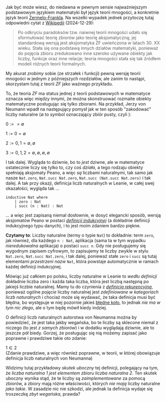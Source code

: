 Jak być może wiesz, do niedawna w pewnym sensie najważniejszym podstawowym językiem matematyki był
język teorii mnogości, a konkretnie język teorii
[Zermelo-Frankla](https://pl.wikipedia.org/wiki/Aksjomaty_Zermela-Fraenkla). Na wszelki wypadek
jednek przytoczę tutaj odpowiedni cytat z
[Wikipedii](https://pl.wikipedia.org/wiki/Teoria_mnogo%C5%9Bci) (2024-12-29):

> Po odkryciu paradoksów tzw. naiwnej teorii mnogości udało się sformułować teorię zbiorów jako
> teorię aksjomatyczną; jej standardową wersją jest aksjomatyka ZF uwieńczona w latach 30. XX
> wieku. Stała się ona podstawą innych działów matematyki, ponieważ do pojęcia zbioru zredukowano
> inne szeroko używane obiekty jak liczby, funkcje oraz inne relacje; teoria mnogości stała się tak
> źródłem modeli różnych teorii formalnych.

My akurat *zrobimy* sobie (ze strzałek i funkcji) pewną wersję teorii mnogości w jednym z
późniejszych rozdziałów, ale zanim to nastąpi, skorzystam tutaj z teorii *ZF* jako ważnego
przykładu. 

To, że teoria *ZF* ma status jednej z teorii podstawowych w matematyce oznacza więc między innymi,
że można skonstruować rozmaite obiekty matematyczne posługując się tylko zbiorami. Na przykład,
Jerzy von Neumann wpadł na następujący pomysł jak w ten sposób "zakodować" liczby naturalne ($∅$ to
symbol oznaczający zbiór pusty, czyli ${}$):

$0 := {} = ∅$

$1 := {0} = {∅}$

$2 := {0, 1} = {∅, {∅}}$ 

$3 := {0, 1, 2} = {∅, {∅}, {∅, {∅}}}$

I tak dalej. Wygląda to dziwnie, bo to *jest* dziwne, ale w matematyce ostatecznie liczy się tylko
to, czy coś *działa*, a tego rodzaju obiekty spełniają aksjomaty Peano, a więc *są* liczbami
naturalnymi, tak samo jak nasze `Nat.zero`, `Nat.succ Nat.zero`, `Nat.succ (Nat.succ Nat.zero)` i
tak dalej. A tak przy okazji, definicja liczb naturalnych w Leanie, w całej swej okazałości, wygląda
tak ...

```lean
inductive Nat where
    | zero : Nat
    | succ (n : Nat) : Nat
```

... a więc jest zapisaną niemal dosłownie, w dosyć elegancki sposób, wersją aksjomatów Peano w
postaci [*definicji indukcyjnej*](https://pl.wikipedia.org/wiki/Indukcja_matematyczna) (a dokładnie
definicji indukcyjnego typu danych), i to jest moim zdaniem bardzo piękne.

**Czytamy to**: Liczby naturalne (termy o typie `Nat`) to dokładnie: term `zero`, jak również, dla
każdego `n : Nat`, aplikacja (sama ta w tym wypadku *nieredukowalna* aplikacja) o postaci `succ
n`. Gdy nie posługujemy się wygodnym zapisem cyfrowym, to zapisujemy te liczby zwykle w stylu
`Nat.zero`, `Nat.succ Nat.zero`, i tak dalej, ponieważ stałe `zero` i `succ` są tutaj elementami
*przestrzeni nazw* `Nat`, która powstaje automatycznie w ramach każdej definicji indukcyjnej. 

Mówiąc już całkiem po polsku, liczby naturalne w Leanie to *wedłu definicji* dokładnie liczba zero i
każda taka liczba, która jest liczbą następną po jakiejś liczbie naturalnej. Mamy tu do czynienia z
[*definicją rekurencyjną*](https://pl.wikipedia.org/wiki/Rekurencja), ponieważ ogólne *pojęcie*
liczby naturalnej jest *zdefiniowane w kategoriach liczb naturalnych* i chociaż może się wydawać, że
taka definicja musi być błędna, bo występuje w niej pozornie jakieś [błędne
koło](https://pl.wikipedia.org/wiki/B%C5%82%C4%99dne_ko%C5%82o_w_definiowaniu), to jednak *nie ma w
tym nic złego*, ale o tym będę mówił kiedy indziej.

O definicji liczb naturalnych autorstwa von Neumanna można by powiedzieć, że jest taka jakby
wegańska, bo te liczby są sklecone niemal z niczego (to jest *z samych zbiorów*) i w dodatku
wyglądają dziwnie, ale to jeszcze pół biedy. Gorzej, że posługując się nią możemy zapisać jako
poprawne i prawdziwe takie oto zdanie:

$1 ∈ 2$  
(Zdanie prawdziwe, a więc również poprawne, w teorii, w której obowiązuje definicja liczb
naturalnych von Neumanna)

Widzimy tutaj przykładowy *skutek uboczny* tej definicji, polegający na tym, że *liczba naturalna 1
jest elementem zbioru liczba naturalna 2*. Ten skutek uboczny wynika stąd, że te liczby są
*zaimplementowane* za pomocą zbiorów, a zbiory mają różne właściwości, których *nie mają* liczby
naturalne *jako takie*. W zasadzie nic nie szkodzi, ale jednak ta definicja wydaje się troszeczkę
*zbyt wegańska*, prawda?

